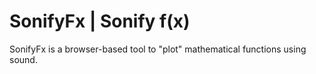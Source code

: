# SonifyFx | Sonify f(x)

SonifyFx is a browser-based tool to "plot" mathematical functions using sound.

